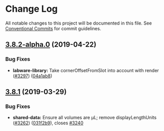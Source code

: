# Change Log

All notable changes to this project will be documented in this file.
See [Conventional Commits](https://conventionalcommits.org) for commit guidelines.

<a name="3.8.2-alpha.0"></a>
## [3.8.2-alpha.0](https://github.com/Opentrons/opentrons/compare/v3.8.1...v3.8.2-alpha.0) (2019-04-22)


### Bug Fixes

* **labware-library:** Take cornerOffsetFromSlot into account with render ([#3297](https://github.com/Opentrons/opentrons/issues/3297)) ([04a1ab8](https://github.com/Opentrons/opentrons/commit/04a1ab8))





<a name="3.8.1"></a>
## [3.8.1](https://github.com/Opentrons/opentrons/compare/v3.8.0...v3.8.1) (2019-03-29)


### Bug Fixes

* **shared-data:** Ensure all volumes are µL; remove displayLengthUnits ([#3262](https://github.com/Opentrons/opentrons/issues/3262)) ([031f2b9](https://github.com/Opentrons/opentrons/commit/031f2b9)), closes [#3240](https://github.com/Opentrons/opentrons/issues/3240)

